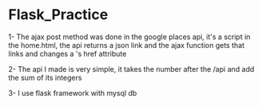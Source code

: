 # Flask_Practice

1- The ajax post method was done in the google places api, it's a script in the home.html, the api returns a json link and the ajax function gets that links and changes a <a>'s href attribute
  
2- The api I made is very simple, it takes the number after the /api and add the sum of its integers

3- I use flask framework with mysql db

